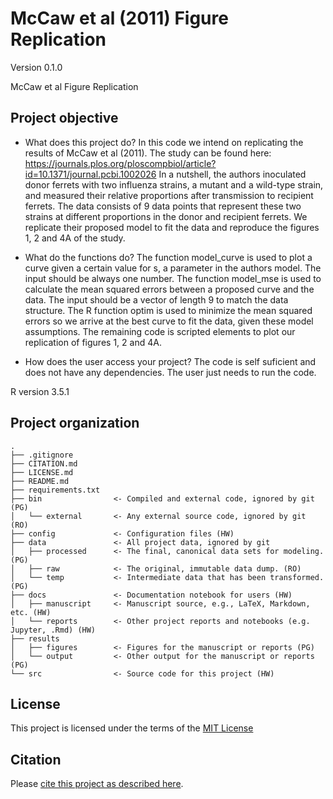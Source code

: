 # McCaw et al (2011) Figure Replication

Version 0.1.0

McCaw et al Figure Replication


## Project objective

- What does this project do?
In this code we intend on replicating the results of McCaw et al (2011). The study can be found here: https://journals.plos.org/ploscompbiol/article?id=10.1371/journal.pcbi.1002026
In a nutshell, the authors inoculated donor ferrets with two influenza strains, a mutant and a wild-type strain, and measured their relative proportions after transmission to recipient ferrets. The data consists of 9 data points that represent these two strains at different proportions in the donor and recipient ferrets. We replicate their proposed model to fit the data and reproduce the figures 1, 2 and 4A of the study. 

- What do the functions do?
The function model_curve is used to plot a curve given a certain value for s, a parameter in the authors model. The input should be always one number.
The function model_mse is used to calculate the mean squared errors between a proposed curve and the data. The input should be a vector of length 9 to match the data structure.
The R function optim is used to minimize the mean squared errors so we arrive at the best curve to fit the data, given these model assumptions.
The remaining code is scripted elements to plot our replication of figures 1, 2 and 4A.

- How does the user access your project?
The code is self suficient and does not have any dependencies. The user just needs to run the code. 


R version 3.5.1



## Project organization

```
.
├── .gitignore
├── CITATION.md
├── LICENSE.md
├── README.md
├── requirements.txt
├── bin                <- Compiled and external code, ignored by git (PG)
│   └── external       <- Any external source code, ignored by git (RO)
├── config             <- Configuration files (HW)
├── data               <- All project data, ignored by git
│   ├── processed      <- The final, canonical data sets for modeling. (PG)
│   ├── raw            <- The original, immutable data dump. (RO)
│   └── temp           <- Intermediate data that has been transformed. (PG)
├── docs               <- Documentation notebook for users (HW)
│   ├── manuscript     <- Manuscript source, e.g., LaTeX, Markdown, etc. (HW)
│   └── reports        <- Other project reports and notebooks (e.g. Jupyter, .Rmd) (HW)
├── results
│   ├── figures        <- Figures for the manuscript or reports (PG)
│   └── output         <- Other output for the manuscript or reports (PG)
└── src                <- Source code for this project (HW)

```


## License

This project is licensed under the terms of the [MIT License](/LICENSE.md)

## Citation

Please [cite this project as described here](/CITATION.md).
